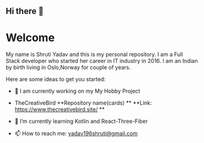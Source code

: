 ## Hi there 👋
# Welcome

My name is Shruti Yadav and this is my personal repository. I am a Full Stack developer who started her career in IT industry in 2016. I am an Indian by birth living in Oslo,Norway for couple of years.

Here are some ideas to get you started:

- 🔭 I am currently working on my My Hobby Project 
* TheCreativeBird
**Repository name(cards) **
**Link: https://www.thecreativebird.site/ **

- 🌱 I’m currently learning Kotlin and React-Three-Fiber

- 📫 How to reach me: yadav196shruti@gmail.com


